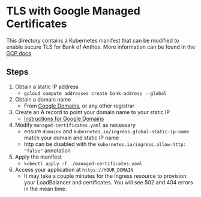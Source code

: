 # TLS with Google Managed Certificates

This directory contains a Kubernetes manifest that can be modified to enable secure TLS
for Bank of Anthos. More information can be found in the [GCP docs](https://cloud.google.com/kubernetes-engine/docs/how-to/managed-certs)

## Steps

1. Obtain a static IP address
    - `gcloud compute addresses create bank-address --global`
2. Obtain a domain name
    - From [Google Domains](https://domains.google/), or any other registrar
3. Create an A record to point your domain name to your static IP
    - [Instructions for Google Domains](https://support.google.com/domains/answer/9211383)
4. Modify `managed-certificates.yaml` as necessary
    - ensure `domains` and `kubernetes.io/ingress.global-static-ip-name` match your domain and static IP name
    - http can be disabled with the `kubernetes.io/ingress.allow-http: "false"` annotation
5. Apply the manifest
    - `kubectl apply -f ./managed-certificates.yaml`
6. Access your application at `https://YOUR_DOMAIN`
    - It may take a couple minutes for the Ingress resource to provision your LoadBalancer and certificates.
      You will see 502 and 404 errors in the mean time.
